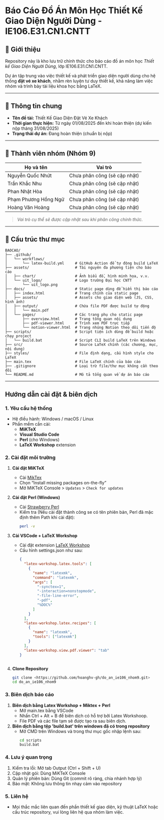 # Báo Cáo Đồ Án Môn Học Thiết Kế Giao Diện Người Dùng - IE106.E31.CN1.CNTT

## 📌 Giới thiệu

Repository này là kho lưu trữ chính thức cho báo cáo đồ án môn học *Thiết kế Giao Diện Người Dùng*, lớp IE106.E31.CN1.CNTT.

Dự án tập trung vào việc thiết kế và phát triển giao diện người dùng cho hệ thống **đặt vé xe khách**, nhằm rèn luyện tư duy thiết kế, khả năng làm việc nhóm và trình bày tài liệu khoa học bằng LaTeX.

---

## 📝 Thông tin chung

- **Tên đề tài:** Thiết Kế Giao Diện Đặt Vé Xe Khách  
- **Thời gian thực hiện:** Từ ngày 01/08/2025 đến khi hoàn thiện (dự kiến nộp tháng 31/08/2025)  
- **Trạng thái dự án:** Đang hoàn thiện (chuẩn bị nộp)  

---

## 👥 Thành viên nhóm (Nhóm 9)

| Họ và tên               | Vai trò                     |
|------------------------|-----------------------------|
| Nguyễn Quốc Nhứt       | Chưa phân công (sẽ cập nhật)|
| Trần Khắc Nhu          | Chưa phân công (sẽ cập nhật)|
| Phan Nhật Hòa          | Chưa phân công (sẽ cập nhật)|
| Phạm Phương Hồng Ngữ   | Chưa phân công (sẽ cập nhật)|
| Hoàng Văn Hoàng        | Chưa phân công (sẽ cập nhật)|

> *Vai trò cụ thể sẽ được cập nhật sau khi phân công chính thức.*

---

## 📂 Cấu trúc thư mục
```
BAOCAO/
├── .github/
│   └── workflows/
│       └── latex-build.yml     # GitHub Action để tự động build LaTeX
├── assets/                     # Tài nguyên đa phương tiện cho báo cáo
│   ├── chart/                  # Ảnh biểu đồ, hình minh họa, v.v.
│   └── uit_logo/               # Logo trường Đại học CNTT
│       └── uit_logo.png
├── docs/                       # Static page dùng để hiển thị báo cáo
│   ├── index.html              # Trang chính của static page
│   ├── assets/                 # Assets cho giao diện web (JS, CSS, hình ảnh)
│   ├── output/                 # Chứa file PDF được build tự động
│   │   └── main.pdf
│   └── pages/                  # Các trang phụ cho static page
│       ├── overview.html       # Trang tổng quan nội dung
│       ├── pdf-viewer.html     # Trình xem PDF trực tiếp
│       └── notion-viewer.html  # Trang nhúng Notion theo dõi tiến độ
├── scripts/                    # Script tiện ích dùng để build hoặc chạy project
│   └── build.bat               # Script CLI build LaTeX trên Windows
├── src/                        # Source LaTeX chính (các chương, mục, nội dung)
├── styles/                     # File định dạng, cấu hình style cho LaTeX
├── main.tex                    # File LaTeX chính của báo cáo
├── .gitignore                  # Loại trừ file/thư mục không cần theo dõi
└── README.md                   # Mô tả tổng quan về dự án báo cáo

```

---

## Hướng dẫn cài đặt & biên dịch

### 1. Yêu cầu hệ thống

- Hệ điều hành: Windows / macOS / Linux  
- Phần mềm cần cài:
  - **MiKTeX**
  - **Visual Studio Code**
  - **Perl** (cho Windows)
  - **LaTeX Workshop** extension

### 2. Cài đặt môi trường

1. **Cài đặt MiKTeX**
   - Cài [MikTex](https://miktex.org/download) 
   - Chọn “Install missing packages on-the-fly”  
   - Mở MiKTeX Console > `Updates` > `Check for updates`

3. **Cài đặt Perl (Windows)**  
   - Cài [Strawberry Perl](https://strawberryperl.com)  
   - Kiểm tra (Nếu cài đặt thành công se có tên phiên bản, Perl đã mặc định thêm Path khi cài đặt):  
     ```bash
     perl -v

4. **Cài VSCode + LaTeX Workshop**
   - Cài đặt extension [LaTeX Workshop](https://marketplace.visualstudio.com/items?itemName=James-Yu.latex-workshop) 
   - Cấu hình settings.json như sau:  
     ```json
     {
       "latex-workshop.latex.tools": [
         {
           "name": "latexmk",
           "command": "latexmk",
           "args": [
             "-synctex=1",
             "-interaction=nonstopmode",
             "-file-line-error",
             "-pdf",
             "%DOC%"
           ]
         }
       ],
       "latex-workshop.latex.recipes": [
         {
           "name": "latexmk",
           "tools": ["latexmk"]
         }
       ],
       "latex-workshop.view.pdf.viewer": "tab"
     }

  

 6. **Clone Repository**  
     ```bash
     git clone <https://github.com/hoanghv-gh/do_an_ie106_nhom9.git>
     cd do_an_ie106_nhom9
     
### 3. Biên dịch báo cáo
 1. **Biên dịch bằng Latex Workshop + Miktex + Perl**
    - Mở main.tex bằng VSCode
    - Nhấn Ctrl + Alt + B để biên dịch có hỗ trợ bởi Latex Workshoop.
    - File PDF và các file tạm sẽ được tạo ra sau biên dịch.
 2. **Biên dịch bằng tệp 'build.bat' trên windows đã có trong repository**
    - Mở CMD trên Windows và trong thư mục gốc nhập lệnh sau:
      ```bash
      cd scripts
      build.bat
      
### 4. Lưu ý quan trọng

1. Kiểm tra lỗi: Mở tab Output (Ctrl + Shift + U)
2. Cập nhật gói: Dùng MiKTeX Console
3. Quản lý phiên bản: Dùng Git (commit rõ ràng, chia nhánh hợp lý)
4. Bảo mật: Không lưu thông tin nhạy cảm vào repository


### 5. Liên hệ
- Mọi thắc mắc liên quan đến phần thiết kế giao diện, kỹ thuật LaTeX hoặc cấu trúc repository, vui lòng liên hệ qua nhóm làm việc.
